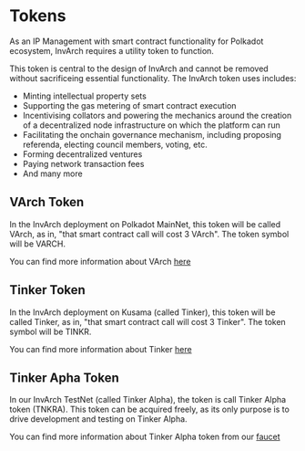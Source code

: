 # Tokens

As an IP Management with smart contract functionality for Polkadot ecosystem, InvArch requires a utility token to function.

This token is central to the design of InvArch and cannot be removed without sacrificeing essential functionality. The InvArch token uses includes:

* Minting intellectual property sets
* Supporting the gas metering of smart contract execution
* Incentivising collators and powering the mechanics around the creation of a decentralized node infrastructure on which the platform can run
* Facilitating the onchain governance mechanism, including proposing referenda, electing council members, voting, etc.
* Forming decentralized ventures
* Paying network transaction fees
* And many more

## VArch Token

In the InvArch deployment on Polkadot MainNet, this token will be called VArch, as in, "that smart contract call will cost 3 VArch". The token symbol will be VARCH.

You can find more information about VArch [here](../../Learn/https:/)

## Tinker Token

In the InvArch deployment on Kusama (called Tinker), this token will be called Tinker, as in, "that smart contract call will cost 3 Tinker". The token symbol will be TINKR.

You can find more information about Tinker [here](../../Learn/https:/)

## Tinker Apha Token

In our InvArch TestNet (called Tinker Alpha), the token is call Tinker Alpha token (TNKRA). This token can be acquired freely, as its only purpose is to drive development and testing on Tinker Alpha.

You can find more information about Tinker Alpha token from our [faucet](../../Learn/https:/)
